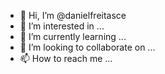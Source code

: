 - 👋 Hi, I’m @danielfreitasce
- 👀 I’m interested in ...
- 🌱 I’m currently learning ...
- 💞️ I’m looking to collaborate on ...
- 📫 How to reach me ...

<!---
danielfreitasce/danielfreitasce is a ✨ special ✨ repository because its `README.md` (this file) appears on your GitHub profile.
You can click the Preview link to take a look at your changes.
--->
